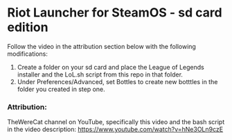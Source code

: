 # Riot Launcher for SteamOS - sd card edition

Follow the video in the attribution section below with the following modifications:

1) Create a folder on your sd card and place the League of Legends installer and the LoL.sh script from this repo in that folder.
2) Under Preferences/Advanced, set Bottles to create new botttles in the folder you created in step one.

### Attribution:
TheWereCat channel on YouTube, specifically this video and the bash script in the video description: https://www.youtube.com/watch?v=hNe3OLn9czE
